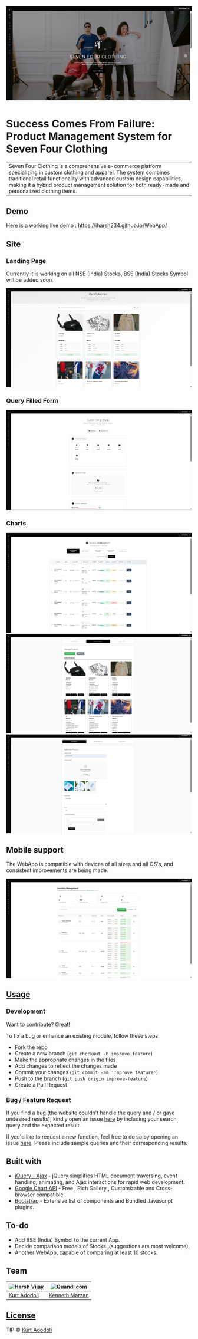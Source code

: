 # ![WebApp](https://github.com/kurtadodoli/sevenfour/blob/main/client/src/assets/images/sfc-sample.png)
# Success Comes From Failure: Product Management System for Seven Four Clothing
<table>
<tr>
<td>
  Seven Four Clothing is a comprehensive e-commerce platform specializing in custom clothing and apparel. The system combines traditional retail functionality with advanced custom design capabilities, making it a hybrid product management solution for both ready-made and personalized clothing items.
</td>
</tr>
</table>


## Demo
Here is a working live demo :  https://iharsh234.github.io/WebApp/


## Site

### Landing Page
Currently it is working on all NSE (India) Stocks, BSE (India) Stocks Symbol will be added soon.

![](https://github.com/kurtadodoli/sevenfour/blob/main/client/src/assets/images/sfc-sample1.png)

### Query Filled Form
![](https://github.com/kurtadodoli/sevenfour/blob/main/client/src/assets/images/sfc-sample2.png)

### Charts
![](https://github.com/kurtadodoli/sevenfour/blob/main/client/src/assets/images/sfc-sample3.png)
![](https://github.com/kurtadodoli/sevenfour/blob/main/client/src/assets/images/sfc-sample4.png)
![](https://github.com/kurtadodoli/sevenfour/blob/main/client/src/assets/images/sfc-sample5.png)


## Mobile support
The WebApp is compatible with devices of all sizes and all OS's, and consistent improvements are being made.

![](https://github.com/kurtadodoli/sevenfour/blob/main/client/src/assets/images/sfc-sample6.png)




## [Usage](https://iharsh234.github.io/WebApp/) 

### Development
Want to contribute? Great!

To fix a bug or enhance an existing module, follow these steps:

- Fork the repo
- Create a new branch (`git checkout -b improve-feature`)
- Make the appropriate changes in the files
- Add changes to reflect the changes made
- Commit your changes (`git commit -am 'Improve feature'`)
- Push to the branch (`git push origin improve-feature`)
- Create a Pull Request 

### Bug / Feature Request

If you find a bug (the website couldn't handle the query and / or gave undesired results), kindly open an issue [here](https://github.com/iharsh234/WebApp/issues/new) by including your search query and the expected result.

If you'd like to request a new function, feel free to do so by opening an issue [here](https://github.com/iharsh234/WebApp/issues/new). Please include sample queries and their corresponding results.


## Built with 

- [jQuery - Ajax](http://www.w3schools.com/jquery/jquery_ref_ajax.asp) - jQuery simplifies HTML document traversing, event handling, animating, and Ajax interactions for rapid web development.
- [Google Chart API](https://developers.google.com/chart/interactive/docs/quick_start) - Free , Rich Gallery , Customizable and Cross-browser compatible.
- [Bootstrap](http://getbootstrap.com/) - Extensive list of components and  Bundled Javascript plugins.


## To-do
- Add BSE (India) Symbol to the current App.
- Decide comparison models of Stocks. (suggestions are most welcome).
- Another WebApp, capable of comparing at least 10 stocks.

## Team

[![Harsh Vijay](https://avatars1.githubusercontent.com/u/12688534?v=3&s=144)](https://github.com/iharsh234)  | [![Quandl.com](https://github.com/iharsh234/WebApp/blob/master/images/quandl.jpg)](https://www.quandl.com/)
---|---
[Kurt Adodoli](https://github.com/kurtadodoli) |[Kenneth Marzan](https://github.com/kennnn1)

## [License](https://github.com/kurtadodoli)

TIP © [Kurt Adodoli](https://github.com/kurtadodoli)

